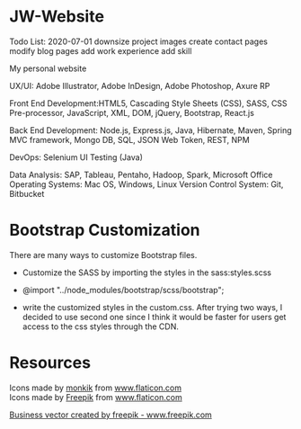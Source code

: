 # JW-Website

Todo List: 2020-07-01 
downsize project images 
create contact pages 
modify blog pages
add work experience
add skill




 My personal website

UX/UI: Adobe Illustrator, Adobe InDesign, Adobe Photoshop, Axure RP

Front End Development:HTML5, Cascading Style Sheets (CSS), SASS, CSS Pre-processor, JavaScript, XML, DOM, jQuery, Bootstrap, React.js
                
                
Back End Development: Node.js, Express.js, Java, Hibernate, Maven, Spring MVC framework, Mongo DB, SQL, JSON Web Token, REST, NPM

DevOps: Selenium UI Testing (Java)

Data Analysis: SAP, Tableau, Pentaho, Hadoop, Spark, Microsoft Office
Operating Systems: Mac OS, Windows, Linux
                Version Control System: Git, Bitbucket
# Bootstrap Customization
There are many ways to customize Bootstrap files. 
* Customize the SASS by importing the styles in the sass:styles.scss
* @import "../node_modules/bootstrap/scss/bootstrap";

* write the customized styles in the custom.css.
After trying two ways, I decided to use second one since I think it would be faster for users get access to the css styles through the CDN.

# Resources
<div>Icons made by <a href="https://www.flaticon.com/authors/monkik" title="monkik">monkik</a> from <a href="https://www.flaticon.com/" title="Flaticon">www.flaticon.com</a></div>

<div>Icons made by <a href="https://www.flaticon.com/authors/freepik" title="Freepik">Freepik</a> from <a href="https://www.flaticon.com/" title="Flaticon">www.flaticon.com</a></div>

<a href="https://www.freepik.com/free-photos-vectors/business">Business vector created by freepik - www.freepik.com</a>